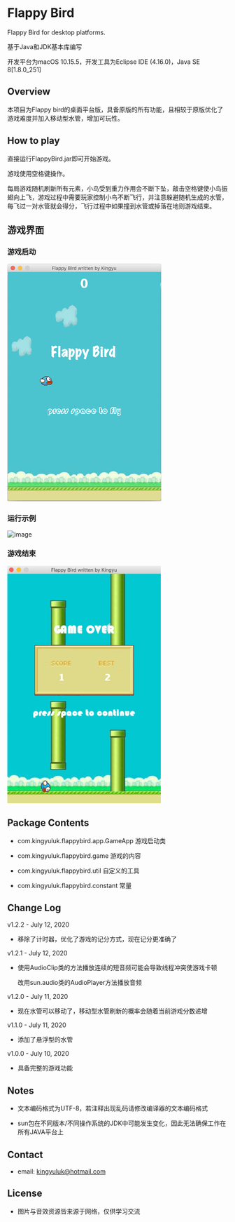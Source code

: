 # Flappy Bird
Flappy Bird for desktop platforms.

基于Java和JDK基本库编写

开发平台为macOS 10.15.5，开发工具为Eclipse IDE (4.16.0)，Java SE 8[1.8.0_251]


## Overview

本项目为Flappy bird的桌面平台版，具备原版的所有功能，且相较于原版优化了游戏难度并加入移动型水管，增加可玩性。

## How to play
直接运行FlappyBird.jar即可开始游戏。

游戏使用空格键操作。

每局游戏随机刷新所有元素，小鸟受到重力作用会不断下坠，敲击空格键使小鸟振翅向上飞，游戏过程中需要玩家控制小鸟不断飞行，并注意躲避随机生成的水管，每飞过一对水管就会得分，飞行过程中如果撞到水管或掉落在地则游戏结束。


## 游戏界面

### 游戏启动
![image](https://github.com/kingyuluk/FlappyBird/blob/master/src/main/resources/readme_img/start.png)

### 运行示例
![image](https://github.com/kingyuluk/FlappyBird/blob/master/src/main/resources/readme_img/play.gif)

### 游戏结束
![image](https://github.com/kingyuluk/FlappyBird/blob/master/src/main/resources/readme_img/over.png)


## Package Contents
* com.kingyuluk.flappybird.app.GameApp    游戏启动类

* com.kingyuluk.flappybird.game   游戏的内容

* com.kingyuluk.flappybird.util   自定义的工具

* com.kingyuluk.flappybird.constant   常量

## Change Log

v1.2.2 - July 12, 2020
* 移除了计时器，优化了游戏的记分方式，现在记分更准确了

v1.2.1 - July 12, 2020
* 使用AudioClip类的方法播放连续的短音频可能会导致线程冲突使游戏卡顿

  改用sun.audio类的AudioPlayer方法播放音频
  
v1.2.0 - July 11, 2020
* 现在水管可以移动了，移动型水管刷新的概率会随着当前游戏分数递增

v1.1.0 - July 11, 2020
* 添加了悬浮型的水管

v1.0.0 - July 10, 2020
* 具备完整的游戏功能

## Notes

* 文本编码格式为UTF-8，若注释出现乱码请修改编译器的文本编码格式

* sun包在不同版本/不同操作系统的JDK中可能发生变化，因此无法确保工作在所有JAVA平台上

## Contact
* email: <kingyuluk@hotmail.com>

## License

* 图片与音效资源皆来源于网络，仅供学习交流
